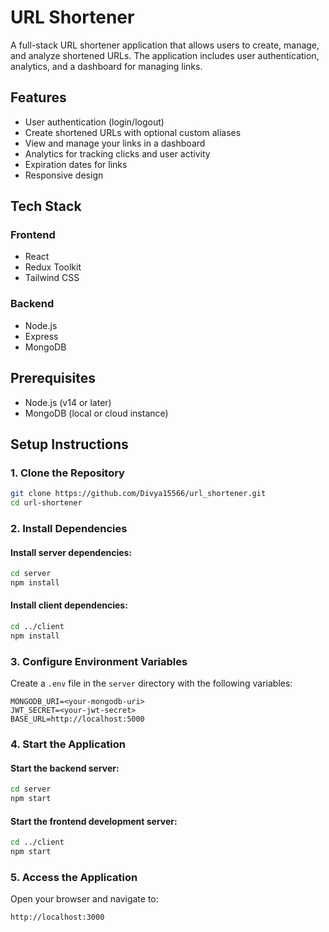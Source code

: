 # URL Shortener

A full-stack URL shortener application that allows users to create, manage, and analyze shortened URLs. The application includes user authentication, analytics, and a dashboard for managing links.

## Features
- User authentication (login/logout)
- Create shortened URLs with optional custom aliases
- View and manage your links in a dashboard
- Analytics for tracking clicks and user activity
- Expiration dates for links
- Responsive design

## Tech Stack
### Frontend
- React
- Redux Toolkit
- Tailwind CSS

### Backend
- Node.js
- Express
- MongoDB

## Prerequisites
- Node.js (v14 or later)
- MongoDB (local or cloud instance)

## Setup Instructions

### 1. Clone the Repository
```bash
git clone https://github.com/Divya15566/url_shortener.git
cd url-shortener
```

### 2. Install Dependencies
#### Install server dependencies:
```bash
cd server
npm install
```

#### Install client dependencies:
```bash
cd ../client
npm install
```

### 3. Configure Environment Variables
Create a `.env` file in the `server` directory with the following variables:
```
MONGODB_URI=<your-mongodb-uri>
JWT_SECRET=<your-jwt-secret>
BASE_URL=http://localhost:5000
```

### 4. Start the Application
#### Start the backend server:
```bash
cd server
npm start
```

#### Start the frontend development server:
```bash
cd ../client
npm start
```

### 5. Access the Application
Open your browser and navigate to:
```
http://localhost:3000
```
